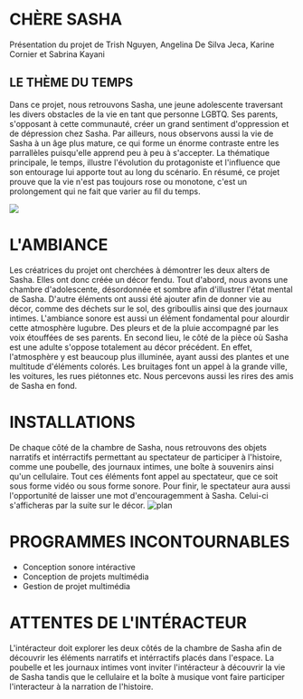 # CHÈRE SASHA
Présentation du projet de Trish Nguyen, Angelina De Silva Jeca, Karine Cornier et Sabrina Kayani

## LE THÈME DU TEMPS
Dans ce projet, nous retrouvons Sasha, une jeune adolescente traversant les divers obstacles de la vie en tant que personne LGBTQ. Ses parents, s'opposant à cette communauté, créer un grand sentiment d'oppression et de dépression chez Sasha. Par ailleurs, nous observons aussi la vie de Sasha à un âge plus mature, ce qui forme un énorme contraste entre les parrallèles puisqu'elle apprend peu à peu à s'accepter. La thématique principale, le temps, illustre l'évolution du protagoniste et l'influence que son entourage lui apporte tout au long du scénario. En résumé, ce projet prouve que la vie n'est pas toujours rose ou monotone, c'est un prolongement qui ne fait que varier au fil du temps.

![](/medias/photos/cs)

# L'AMBIANCE
Les créatrices du projet ont cherchées à démontrer les deux alters de Sasha. Elles ont donc créée un décor fendu. Tout d'abord, nous avons une chambre d'adolescente, désordonnée et sombre afin d'illustrer l'état mental de Sasha. D'autre éléments ont aussi été ajouter afin de donner vie au décor, comme des déchets sur le sol, des griboullis ainsi que des journaux intimes. L'ambiance sonore est aussi un élément fondamental pour alourdir cette atmosphère lugubre. Des pleurs et de la pluie accompagné par les voix étouffées de ses parents. En second lieu, le côté de la pièce où Sasha est une adulte s'oppose totalement au décor précédent. En effet, l'atmosphère y est beaucoup plus illuminée, ayant aussi des plantes et une multitude d'éléments colorés. Les bruitages font un appel à la grande ville, les voitures, les rues piétonnes etc. Nous percevons aussi les rires des amis de Sasha en fond.

# INSTALLATIONS
De chaque côté de la chambre de Sasha, nous retrouvons des objets narratifs et intérractifs permettant au spectateur de participer à l'histoire, comme une poubelle, des journaux intimes, une boîte à souvenirs ainsi qu'un cellulaire. Tout ces éléments font appel au spectateur, que ce soit sous forme vidéo ou sous forme sonore. Pour finir, le spectateur aura aussi l'opportunité de laisser une mot d'encouragemment à Sasha. Celui-ci s'afficheras par la suite sur le décor.
![plan](/medias/photos/)

# PROGRAMMES INCONTOURNABLES
- Conception sonore intéractive
- Conception de projets multimédia
- Gestion de projet multimédia

# ATTENTES DE L'INTÉRACTEUR
L'intéracteur doit explorer les deux côtés de la chambre de Sasha afin de découvrir les éléments narratifs et intérractifs placés dans l'espace. La poubelle et les journaux intimes vont inviter l'intéracteur à découvrir la vie de Sasha tandis que le cellulaire et la boîte à musique vont faire participer l'interacteur à la narration de l'histoire.
